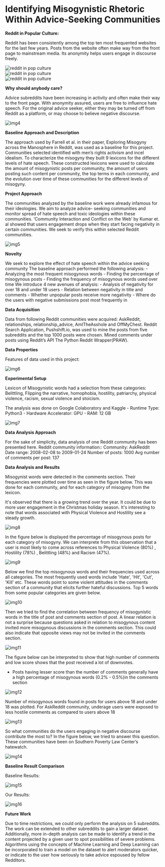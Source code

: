 # Identifying Misogynistic Rhetoric Within Advice-Seeking Communities

**Reddit in Popular Culture:**


Reddit has been consistently among the top ten most frequented websites for the last few years. Posts from the website often make way from the front page to mainstream media. Its anonymity helps users engage in discourse freely.


![reddit in pop culture](images/img1.jpg)  
![reddit in pop culture](images/img2.jpg)  
![reddit in pop culture](images/img3.jpg)  


**Why should anybody care?**


Advice subreddits have been increasing in activity and often make their way to the front page. With anonymity assured, users are free to influence hate speech. For the original advice seeker, either they may be turned off from Reddit as a platform, or may choose to believe negative discourse.


![img4](images/img4.png)


**Baseline Approach and Description**

The approach used by Farrell et al. in their paper, Exploring Misogyny across the Manosphere in Reddit, was used as a baseline for this project. Communities selected identified with men’s rights activism and incel idealism. To characterize the misogyny they built 9 lexicons for the different levels of hate speech. These constructed lexicons were used to calculate the amount of misogynistic posts per community, the amount of users posting such content per community, the top terms in each community, and the evolution over time of these communities for the different levels of misogyny. 


**Project Approach**

The communities analyzed by the baseline work were already infamous for their ideologies. We aim to analyze advice- seeking communities and monitor spread of hate speech and toxic ideologies within these communities. ‘Community Interaction and Conflict on the Web’ by Kumar et. al showed that users engagement drops when they start facing negativity in certain communities. We seek to verify this within selected Reddit communities.

![img5](images/img5.jpg)


**Novelty**

We seek to explore the effect of hate speech within the advice seeking community
The baseline approach performed the following analysis: 
    - Analyzing the most frequent misogynous words
    - Finding the percentage of misogynous posts
    - Finding the frequency of misogynous words used over time
We introduce 4 new avenues of analysis: 
    - Analysis of negativity for over 18 and under 18 users
    - Relation between negativity in title and comments
    - Whether unpopular posts receive more negativity 
    - Where do the users with negative submissions post most frequently in


**Data Acquisition**

Data from following Reddit communities were acquired: AskReddit, relationships, relationship_advice, AmITheAsshole and OffMyChest.
Reddit Search Application, Pushshift.io, was used to mine the posts from five subreddits and the top 1000 posts were chosen.
Mined comments under posts using Reddit’s API The Python Reddit Wrapper(PRAW).


**Data Properties**

Features of data used in this project:  

![img6](images/img6.JPG)


**Experimental Setup**


Lexicon of Misogynistic words had a selection from these categories:  Belittling, Flipping the narrative, homophobia, hostility, patriarchy, physical violence, racism, sexual violence and stoicism.

The analysis was done on Google Colaboratory and Kaggle
    - Runtime Type: Python3
    - Hardware Accelerator: GPU
    - RAM: 12 GB  

![img7](images/img7.JPG)


**Data Analysis Approach**

For the sake of simplicity, data analysis of one Reddit community has been presented here.
Reddit community information::
Community:  AskReddit
Date range: 2008-02-08 to 2009-01-24
Number of posts: 1000
Avg number of comments per post: 137


**Data Analysis and Results**

Misogynist words were detected in the comments section. Their frequencies were plotted over time as seen in the figure below. This was done for each community, and for each category of misogyny from the lexicon.

It's observed that there is a growing trend over the year. It could be due to more user engagement in the Christmas holiday season. It's interesting to note that words associated with Physical Violence and Hostility see a steady growth.

![img8](images/img8.png)


In the figure below is displayed the percentage of misogynous posts for each category of misogyny. We can interprete from this observation that a user is most  likely to come across references to  Physical Violence (80%) , Hostility (78%) , Belittling (48%) and Racism (47%).   

![img9](images/img9.JPG)


Below we find the top misogynous words and their frequencies used across all categories. The most frequently used words include 'Hate', 'Hit', 'Cut', 'Kill' etc. These words point to some violent attitudes in the comments section of a community that elicits further hateful discussions. Top 5 words from some popular categories are given below.

![img10](images/img10.JPG)


Then we tried to find the correlation between frequency of misogynistic words in the title of post and comments section of post. A linear relation is not a surprise because questions asked in relation to misogynous content invited more misogynous discussions in the comments section. This could also indicate that opposite views may not be invited in the comments section.

![img11](images/img11.png)


The figure below can be interpreted to show that high number of comments and low score shows that the post received a lot of downvotes. 
- Posts having lesser score than the number of comments generally have a high percentage of misogynous words (0.2% - 0.5%)in the comments section  

![img12](images/img12.png)


Number of misogynous words found in posts for users above 18  and under 18 was plotted. For AskReddit community, underage users were exposed to less hostile comments as compared to users above 18  

![img13](images/img13.png)


So what communities do the users engaging in negative discourse contribute the most to? In the figure below, we tried to answer this question. These communities have been on Southern Poverty Law Center’s hatewatch.

![img14](images/img14.png)



**Baseline Result Comparison**  

Baseline Results:  

![img15](images/img15.jpg)  


Our Results:  

![img16](images/img16.png)  



**Future Work**

Due to time restrictions, we could only perform the analysis on 5 subreddits. The work can be extended to other subreddits to gain a larger dataset.
Additionally, more in-depth analysis can be made to identify a trend in the content projected by a given user to spot possibilities of severe problems.
Algorithms using the concepts of Machine Learning and Deep Learning can be incorporated to train a model on the dataset to alert moderators quicker, or indicate to the user how seriously to take advice espoused by fellow Redditors.




